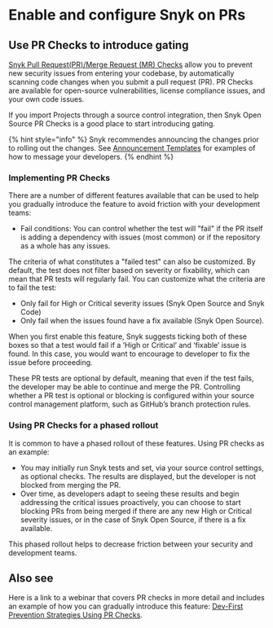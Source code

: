 # Enable and configure Snyk on PRs

## Use PR Checks to introduce gating

[Snyk Pull Request(PR)/Merge Request (MR) Checks](../../../scan-using-snyk/run-pr-checks/) allow you to prevent new security issues from entering your codebase, by automatically scanning code changes when you submit a pull request (PR). PR Checks are available for open-source vulnerabilities, license compliance issues, and your own code issues.

If you import Projects through a source control integration, then Snyk Open Source PR Checks is a good place to start introducing gating.&#x20;

{% hint style="info" %}
Snyk recommendes announcing the changes prior to rolling out the changes. See [Announcement Templates](../../../enterprise-setup/enterprise-implementation-guide/phase-6-rolling-out-the-prevention-stage/announcement-templates-for-prevention.md) for examples of how to message your developers.
{% endhint %}

### Implementing PR Checks

There are a number of different features available that can be used to help you gradually introduce the feature to avoid friction with your development teams:

* Fail conditions: You can control whether the test will "fail" if the PR itself is adding a dependency with issues (most common) or if the repository as a whole has any issues.

The criteria of what constitutes a "failed test" can also be customized. By default, the test does not filter based on severity or fixability, which can mean that PR tests will regularly fail. You can customize what the criteria are to fail the test:

* Only fail for High or Critical severity issues (Snyk Open Source and Snyk Code)
* Only fail when the issues found have a fix available (Snyk Open Source).

When you first enable this feature, Snyk suggests ticking both of these boxes so that a test would fail if a ‘High or Critical’ and ‘fixable’ issue is found. In this case, you would want to encourage to developer to fix the issue before proceeding.

These PR tests are optional by default, meaning that even if the test fails, the developer may be able to continue and merge the PR. Controlling whether a PR test is optional or blocking is configured within your source control management platform, such as GitHub’s branch protection rules.

### Using PR Checks for a phased rollout

It is common to have a phased rollout of these features. Using PR checks as an example:

* You may initially run Snyk tests and set, via your source control settings, as optional checks. The results are displayed, but the developer is not blocked from merging the PR.&#x20;
* Over time, as developers adapt to seeing these results and begin addressing the critical issues proactively, you can choose to start blocking PRs from being merged if there are any new High or Critical severity issues, or in the case of Snyk Open Source, if there is a fix available.&#x20;

This phased rollout helps to decrease friction between your security and development teams.

## Also see

Here is a link to a webinar that covers PR checks in more detail and includes an example of how you can gradually introduce this feature: [Dev-First Prevention Strategies Using PR Checks](https://www.youtube.com/watch?v=6x33EJW\_d\_E).
